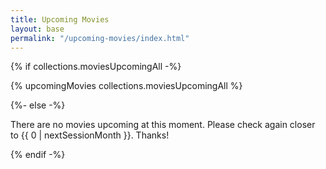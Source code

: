 ```yaml
---
title: Upcoming Movies
layout: base
permalink: "/upcoming-movies/index.html"
---
```


{% if collections.moviesUpcomingAll -%}

{% upcomingMovies collections.moviesUpcomingAll %}

{%- else -%}

There are no movies upcoming at this moment. Please check again closer to {{ 0 | nextSessionMonth }}. Thanks!

{% endif -%}